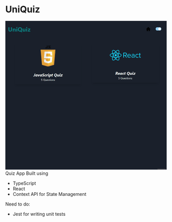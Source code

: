 # UniQuiz
![Alt text](/src/assets/demo.gif?raw=true "Quiz App")
Quiz App Built using 
- TypeScript 
- React 
- Context API for State Management

Need to do:
- Jest for writing unit tests